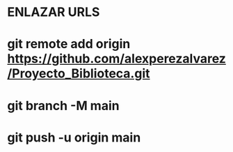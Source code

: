 # ENLAZAR URLS 

# git remote add origin https://github.com/alexperezalvarez/Proyecto_Biblioteca.git
# git branch -M main
# git push -u origin main